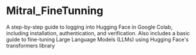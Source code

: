 # Mitral_FineTunning
A step-by-step guide to logging into Hugging Face in Google Colab, including installation, authentication, and verification. Also includes a basic guide to fine-tuning Large Language Models (LLMs) using Hugging Face's transformers library
